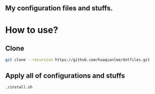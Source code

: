 My configuration files and stuffs.
---

# How to use?

## Clone
```bash
git clone --recursive https://github.com/huaqianlee/dotfiles.git
```

## Apply all of configurations and stuffs
```bash
./install.sh
```
